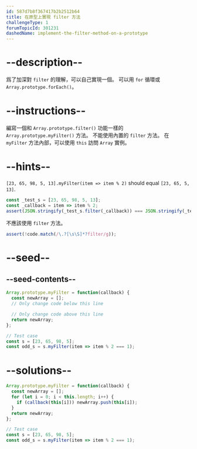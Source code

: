 ```yaml
---
id: 587d7b8f367417b2b2512b64
title: 在原型上實現 filter 方法
challengeType: 1
forumTopicId: 301231
dashedName: implement-the-filter-method-on-a-prototype
---
```


# --description--

爲了加深對 `filter` 的理解，可以自己實現一個。 可以用 `for` 循環或 `Array.prototype.forEach()`。

# --instructions--

編寫一個和 `Array.prototype.filter()` 功能一樣的 `Array.prototype.myFilter()` 方法。 不能使用內置的 `filter` 方法。 在 `myFilter` 方法內部，可以使用 `this` 訪問 `Array` 實例。

# --hints--

`[23, 65, 98, 5, 13].myFilter(item => item % 2)` should equal `[23, 65, 5, 13]`.

```js
const _test_s = [23, 65, 98, 5, 13];
const _callback = item => item % 2;
assert(JSON.stringify(_test_s.filter(_callback)) === JSON.stringify(_test_s.myFilter(_callback)));
```

不應該使用 `filter` 方法。

```js
assert(!code.match(/\.?[\s\S]*?filter/g));
```

# --seed--

## --seed-contents--

```js
Array.prototype.myFilter = function(callback) {
  const newArray = [];
  // Only change code below this line

  // Only change code above this line
  return newArray;
};

// Test case
const s = [23, 65, 98, 5];
const odd_s = s.myFilter(item => item % 2 === 1);
```

# --solutions--

```js
Array.prototype.myFilter = function(callback) {
  const newArray = [];
  for (let i = 0; i < this.length; i++) {
    if (callback(this[i])) newArray.push(this[i]);
  }
  return newArray;
};

// Test case
const s = [23, 65, 98, 5];
const odd_s = s.myFilter(item => item % 2 === 1);
```
